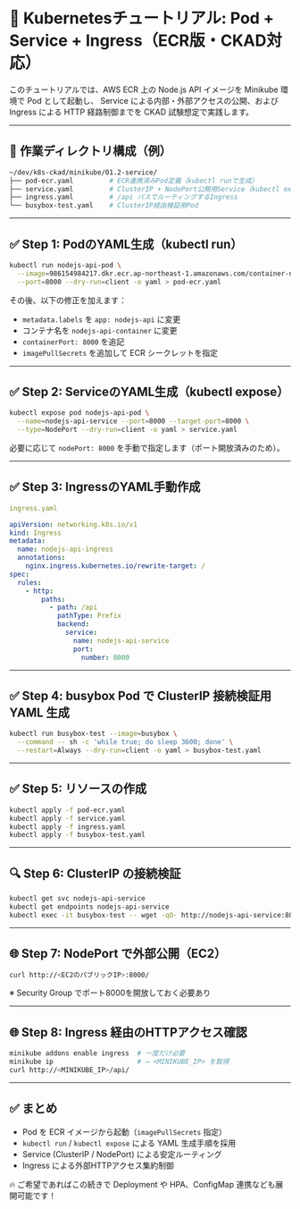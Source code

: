 # 📘 Kubernetesチュートリアル: Pod + Service + Ingress（ECR版・CKAD対応）

このチュートリアルでは、AWS ECR 上の Node.js API イメージを Minikube 環境で Pod として起動し、
Service による内部・外部アクセスの公開、および Ingress による HTTP 経路制御までを CKAD 試験想定で実践します。

---

## 📂 作業ディレクトリ構成（例）

```bash
~/dev/k8s-ckad/minikube/01.2-service/
├── pod-ecr.yaml         # ECR連携済みPod定義（kubectl runで生成）
├── service.yaml         # ClusterIP + NodePort公開用Service（kubectl exposeで生成）
├── ingress.yaml         # /api パスでルーティングするIngress
└── busybox-test.yaml    # ClusterIP経由検証用Pod
```

---

## ✅ Step 1: PodのYAML生成（kubectl run）

```bash
kubectl run nodejs-api-pod \
  --image=986154984217.dkr.ecr.ap-northeast-1.amazonaws.com/container-nodejs-api-8000:v1.0.5 \
  --port=8000 --dry-run=client -o yaml > pod-ecr.yaml
```

その後、以下の修正を加えます：
- `metadata.labels` を `app: nodejs-api` に変更
- コンテナ名を `nodejs-api-container` に変更
- `containerPort: 8000` を追記
- `imagePullSecrets` を追加して ECR シークレットを指定

---

## ✅ Step 2: ServiceのYAML生成（kubectl expose）

```bash
kubectl expose pod nodejs-api-pod \
  --name=nodejs-api-service --port=8000 --target-port=8000 \
  --type=NodePort --dry-run=client -o yaml > service.yaml
```

必要に応じて `nodePort: 8000` を手動で指定します（ポート開放済みのため）。

---

## ✅ Step 3: IngressのYAML手動作成

```yaml
ingress.yaml
```
```yaml
apiVersion: networking.k8s.io/v1
kind: Ingress
metadata:
  name: nodejs-api-ingress
  annotations:
    nginx.ingress.kubernetes.io/rewrite-target: /
spec:
  rules:
    - http:
        paths:
          - path: /api
            pathType: Prefix
            backend:
              service:
                name: nodejs-api-service
                port:
                  number: 8000
```

---

## ✅ Step 4: busybox Pod で ClusterIP 接続検証用 YAML 生成

```bash
kubectl run busybox-test --image=busybox \
  --command -- sh -c 'while true; do sleep 3600; done' \
  --restart=Always --dry-run=client -o yaml > busybox-test.yaml
```

---

## ✅ Step 5: リソースの作成

```bash
kubectl apply -f pod-ecr.yaml
kubectl apply -f service.yaml
kubectl apply -f ingress.yaml
kubectl apply -f busybox-test.yaml
```

---

## 🔍 Step 6: ClusterIP の接続検証

```bash
kubectl get svc nodejs-api-service
kubectl get endpoints nodejs-api-service
kubectl exec -it busybox-test -- wget -qO- http://nodejs-api-service:8000/
```

---

## 🌐 Step 7: NodePort で外部公開（EC2）

```bash
curl http://<EC2のパブリックIP>:8000/
```

※ Security Group でポート8000を開放しておく必要あり

---

## 🌐 Step 8: Ingress 経由のHTTPアクセス確認

```bash
minikube addons enable ingress  # 一度だけ必要
minikube ip                     # → <MINIKUBE_IP> を取得
curl http://<MINIKUBE_IP>/api/
```

---

## ✅ まとめ

- Pod を ECR イメージから起動（`imagePullSecrets` 指定）
- `kubectl run` / `kubectl expose` による YAML 生成手順を採用
- Service (ClusterIP / NodePort) による安定ルーティング
- Ingress による外部HTTPアクセス集約制御

🔥 ご希望であればこの続きで Deployment や HPA、ConfigMap 連携なども展開可能です！

